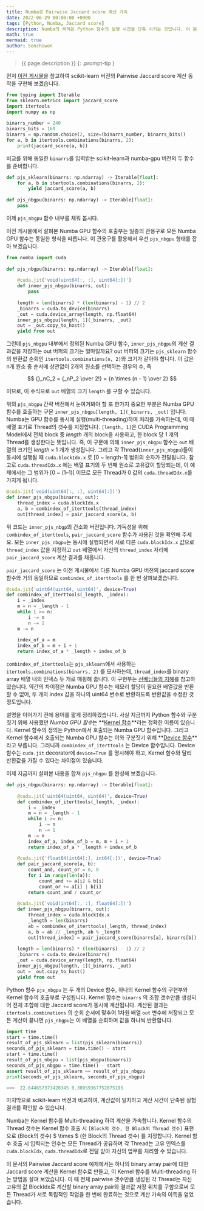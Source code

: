 ```yaml
---
title: Numba로 Pairwise Jaccard score 계산 가속
date: 2022-06-29 00:00:00 +0900
tags: [Python, Numba, Jaccard score]
description: Numba의 목적은 Python 함수의 실행 시간을 단축 시키는 것입니다. 이 문서에서는 binary array 들의 집합에서 모든 쌍의 Jaccard score 계산에 GPU 병렬 처리를 적용하여, 실행 시간이 얼마나 단축되는지 비교하겠습니다.
math: true
mermaid: true
author: Sonchiwon
---
```

> {{ page.description }}
{: .prompt-tip }


먼저 [이전 게시물](https://sonchiwon.github.io/posts/Numba%EC%9D%98-GPU-%EC%B2%98%EB%A6%AC%EB%A5%BC-%ED%99%9C%EC%9A%A9%ED%95%9C-Jaccard-score-%EA%B3%84%EC%82%B0/)을 참고하여
scikit-learn 버전의 Pairwise Jaccard score 계산 동작을 구현해 보겠습니다.

```python
from typing import Iterable  
from sklearn.metrics import jaccard_score  
import itertools  
import numpy as np  
  
binarrs_number = 240  
binarrs_bits = 160  
binarrs = np.random.choice(2, size=(binarrs_number, binarrs_bits))  
for a, b in itertools.combinations(binarrs, 2):  
    print(jaccard_score(a, b))
```

비교를 위해 동일한 `binarrs`를 입력받는 scikit-learn과 numba-gpu 버전의 두 함수를 준비합니다.

```python
def pjs_sklearn(binarrs: np.ndarray) -> Iterable[float]:  
    for a, b in itertools.combinations(binarrs, 2):  
        yield jaccard_score(a, b)  
  
def pjs_nbgpu(binarrs: np.ndarray) -> Iterable[float]:  
    pass
```

이제 `pjs_nbgpu` 함수 내부를 채워 봅시다.


이전 게시물에서 살펴본 Numba GPU 함수의 호출부는 일종의 관용구로 모든 Numba GPU 함수는 동일한 형식을 따릅니다. 
이 관용구를 활용해서 우선 `pjs_nbgpu` 형태를 잡아 보겠습니다.

```python
from numba import cuda  
  
def pjs_nbgpu(binarrs: np.ndarray) -> Iterable[float]:  
  
    @cuda.jit('void(uint64[:, :], uint64[:])')  
    def inner_pjs_nbgpu(binarrs, out):  
        pass  
  
    length = len(binarrs) * (len(binarrs) - 1) // 2  
    _binarrs = cuda.to_device(binarrs)  
    _out = cuda.device_array(length, np.float64)  
    inner_pjs_nbgpu[length, 1](_binarrs, _out)  
    out = _out.copy_to_host()  
    yield from out
```

그런데 `pjs_nbgpu` 내부에서 정의된 Numba GPU 함수, `inner_pjs_nbgpu`의 계산 결과값을 저장하는 out 버퍼의 크기는 얼마일까요? 
out 버퍼의 크기는 `pjs_sklearn` 함수의 반환값 순회인 `itertools.combinations(n, 2)`와 크기가 같아야 합니다. 
이 값은 n개 원소 중 순서에 상관없이 2개의 원소를 선택하는 경우의 수, 즉 

$$
{}_nC_2 = {_nP_2 \over 2!} = {n \times (n - 1) \over 2}
$$

이므로, 이 수식으로 `out` 배열의 크기 `length` 를 구할 수 있습니다.

위의 `pjs_nbgpu` 간략 버전에서 눈여겨봐야 할 또 한가지 중요한 부분은 Numba GPU 함수를 호출하는 구문
`inner_pjs_nbgpu[length, 1](_binarrs, _out)` 입니다. 
Numba는 GPU 함수를 동시에 실행(multi-threading)하여 처리를 가속하는데, 이 때 배열 표기로 Thread의 갯수를 지정합니다. 
`[length, 1]`은 CUDA Programming Model에서 전체 block 중 *length* 개의 block을 사용하고, 한 block 당 1 개의 Thread를 생성한다는 뜻입니다. 
즉, 이 구문에 의해 `inner_pjs_nbgpu` 함수는 `out` 배열의 크기인 $length \times 1$ 개가 생성됩니다. 
그리고 각 Thread(`inner_pjs_nbgpu`)들이 동시에 실행될 때 `cuda.blockIdx.x` 로 [0 ~ length-1] 범위의 숫자가 전달됩니다. 
참고로 `cuda.threadIdx.x` 에는 배열 표기의 두 번째 원소로 고유값이 할당되는데, 
이 예제에서는 그 범위가 [0 ~ (1–1)] 이므로 모든 Thread가 0 값의 `cuda.threadIdx.x`를 가지게 됩니다. 

```python
@cuda.jit('void(uint64[:, :], uint64[:])')  
def inner_pjs_nbgpu(binarrs, out):  
    thread_index = cuda.blockIdx.x  
    a, b = combindex_of_iterttools(thread_index)  
    out[thread_index] = pair_jaccard_score(a, b)
```
위 코드는 `inner_pjs_nbgp`의 간소화 버전입니다. 
가독성을 위해 `combindex_of_iterttools`, `pair_jaccard_score` 함수가 사용된 것을 확인해 주세요.
모든 `inner_pjs_nbgpu`는 동시에 실행되면서 서로 다른 `cuda.blockIdx.x` 값으로 `thread_index` 값을 지정하고 
`out` 배열에서 자신의 `thread_index` 자리에 `pair_jaccard_score` 계산 결과를 채웁니다.

`pair_jaccard_score` 는 이전 게시물에서 다룬 Numba GPU 버전의 jaccard score 함수와 거의 동일하므로 
`combindex_of_iterttools` 를 한 번 살펴보겠습니다.


```python
@cuda.jit('uint64(uint64, uint64)', device=True)  
def combindex_of_iterttools(_length, _index):  
    i = _index  
    m = n = _length - 1  
    while i >= n:  
        i -= n  
        n -= 1  
    m -= n  
  
    index_of_a = m  
    index_of_b = m + i + 1  
    return index_of_a * _length + index_of_b
```

`combindex_of_iterttools`는 `pjs_sklearn`에서 사용하는 `itertools.combinations(binarrs, 2)` 를 모사하는데, `thread_index`를 binary array 배열 내의 인덱스 두 개로 매핑해 줍니다. 
이 구현부는 [선배님들의 지혜](https://stackoverflow.com/questions/40308722/how-to-know-combination-of-elements-from-its-index-in-list-of-all-combionations)를 참고하였습니다.
약간의 차이점은 Numba GPU 함수는 메모리 할당이 필요한 배열값을 반환할 수 없어, 두 개의 index 값을 하나의 uint64 변수로 반환하도록 반환값을 수정한 것 정도입니다.

설명을 이어가기 전에 용어를 짧게 정리하겠습니다. 사실 지금까지 Python 함수와 구분짓기 위해 사용했던 *Numba GPU 함수*는 **<U>Kernel 함수</U>**라는 정확한 이름이 있습니다. 
Kernel 함수의 정의는 Python에서 호출되는 Numba GPU 함수입니다. 
그리고 Kernel 함수에서 호출되는 Numba GPU 함수는 이와 구분짓기 위해 **<U>Device 함수</U>**라고 부릅니다. 
그러니까 `combindex_of_iterttools` 는 Device 함수입니다. 
Device 함수는 `cuda.jit` decorator에 `device=True` 를 명시해야 하고, Kernel 함수와 달리 반환값을 가질 수 있다는 차이점이 있습니다.

이제 지금까지 살펴본 내용을 합쳐 `pjs_nbgpu` 를 완성해 보겠습니다.
```python
def pjs_nbgpu(binarrs: np.ndarray) -> Iterable[float]:  
  
    @cuda.jit('uint64(uint64, uint64)', device=True)  
    def combindex_of_iterttools(_length, _index):  
        i = _index  
        m = n = _length - 1  
        while i >= n:  
            i -= n  
            n -= 1  
        m -= n  
        index_of_a, index_of_b = m, m + i + 1  
        return index_of_a * _length + index_of_b  
  
    @cuda.jit('float64(int64[:], int64[:])', device=True)  
    def pair_jaccard_score(a, b):  
        count_and, count_or = 0, 0  
        for i in range(len(a)):  
            count_and += a[i] & b[i]  
            count_or += a[i] | b[i]  
        return count_and / count_or  
          
    @cuda.jit('void(int64[:, :], float64[:])')  
    def inner_pjs_nbgpu(binarrs, out):  
        thread_index = cuda.blockIdx.x  
        _length = len(binarrs)  
        ab = combindex_of_iterttools(_length, thread_index)  
        a, b = ab // _length, ab % _length  
        out[thread_index] = pair_jaccard_score(binarrs[a], binarrs[b])  
  
    length = len(binarrs) * (len(binarrs) - 1) // 2  
    _binarrs = cuda.to_device(binarrs)  
    _out = cuda.device_array(length, np.float64)  
    inner_pjs_nbgpu[length, 1](_binarrs, _out)  
    out = _out.copy_to_host()  
    yield from out
```

Python 함수 `pjs_nbgpu` 는 두 개의 Device 함수, 하나의 Kernel 함수의 구현부와 Kernel 함수의 호출부로 구성됩니다. 
Kernel 함수는 `binarrs` 의 조합 갯수만큼 생성되어 전체 조합에 대한 Jaccard score가 동시에 계산됩니다. 
계산된 결과는 `itertools.combinations` 의 순회 순서에 맞추어 1차원 배열 `out` 변수에 저장되고 
모든 계산이 끝나면 `pjs_nbgpu`는 이 배열을 순회하며 값을 하나씩 반환합니다.

```python
import time  
start = time.time()  
result_of_pjs_sklearn = list(pjs_sklearn(binarrs))  
seconds_of_pjs_sklearn = time.time() - start  
start = time.time()  
result_of_pjs_nbgpu = list(pjs_nbgpu(binarrs))  
seconds_of_pjs_nbgpu = time.time() - start  
assert result_of_pjs_sklearn == result_of_pjs_nbgpu  
print(seconds_of_pjs_sklearn, seconds_of_pjs_nbgpu)

>>>  22.644657373428345 0.30959367752075195
```

마지막으로 scikit-learn 버전과 비교하여, 계산값이 일치하고 계산 시간이 단축된 실험 결과를 확인할 수 있습니다.

Numba는 Kernel 함수를 Multi-threading 하여 계산을 가속합니다. 
Kernel 함수의 Thread 갯수는 Kernel 함수 호출 시 `[Block의 갯수, 한 Block의 Thread 갯수]` 표현으로 
(Block의 갯수) $ \times $ (한 Block의 Thread 갯수) 를 지정합니다. 
Kernel 함수 호출 시 입력되는 인수는 모든 Thread가 공유하며 각 Thread는 고유 인덱스를 `cuda.blockIdx`, `cuda.threadIdx`로 전달 받아 자신의 업무를 처리할 수 있습니다.

이 문서의 Pairwise Jaccard score 예제에서는 하나의 binary array pair에 대한 Jaccard score 계산을 Kernel 함수로 만들고, 
이 Kernel 함수를 Multi-threading 하는 방법을 살펴 보았습니다. 
이 때 전체 pairwise 갯수만큼 생성된 각 Thread는 자신 고유의 값 BlockIdx로 계산할 binary array pair와 결과값 저장 위치를 구함으로써
모든 Thread가 서로 독립적인 작업을 한 번에 완료하는 것으로 계산 가속의 이득을 얻었습니다.
